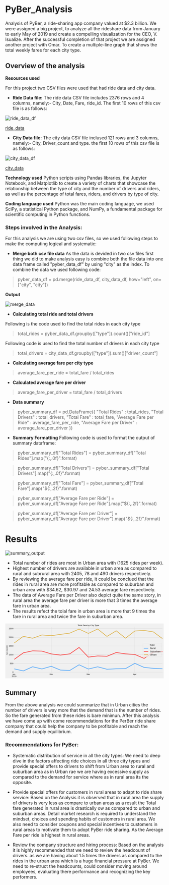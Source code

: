 # PyBer_Analysis
Analysis of PyBer, a ride-sharing app company valued at $2.3 billion. We were assigned a big project, to analyze all the rideshare data from January to early May of 2019 and create a compelling visualization for the CEO, V. Isualize. After the successful completion of that project we are assigned another project with Omar. To create a multiple-line graph that shows the total weekly fares for each city type.


## Overview of the analysis
**Resources used**

For this project two CSV files were used that had ride data and city data. 
- **Ride Data file:** The ride data CSV file includes 2376 rows and 4 columns, namely:- City, Date, Fare, ride_id. The first 10 rows of this csv file is as follows:

![ride_data_df](https://user-images.githubusercontent.com/111251560/192709610-b64fcdb0-2e8d-48c7-8b69-d0d988ee2821.png)

[ride_data](/Resources/ride_data.csv)

- **City Data file:** The city data CSV file inclused 121 rows and 3 columns, namely:- City, Driver_count and type. the first 10 rows of this csv file is as follows:

![city_data_df](https://user-images.githubusercontent.com/111251560/192710289-c5414575-76cc-4ce3-bde8-4eedc1207ae6.png)

[city_data](/Resources/city_data.csv)

**Technology used** 
Python scripts using Pandas libraries, the Jupyter Notebook, and Matplotlib to create a variety of charts that showcase the relationship between the type of city and the number of drivers and riders, as well as the percentage of total fares, riders, and drivers by type of city.

**Coding language used** 
Python was the main coding language, we used SciPy, a statistical Python package, and NumPy, a fundamental package for scientific computing in Python functions.

### Steps involved in the Analysis:
For this analysis we are using two csv files, so we used following steps to make the computing logical and systematic:
- **Merge both csv file data** As the data is devided in two csv files first thing we did to make analysis easy is combine both the file data into one data frame called "pyber_data_df" by using "city" as the index. To combine the data we used following code:
> pyber_data_df = pd.merge(ride_data_df, city_data_df, how="left", on=["city", "city"])

**Output**

![merge_data](https://user-images.githubusercontent.com/111251560/192822373-a7be02a2-0a2f-46f4-945f-84e735c794ff.png)

- **Calculating total ride and total drivers**

Following is the code used to find the total rides in each city type

> total_rides = pyber_data_df.groupby(["type"]).count()["ride_id"]

Following code is used to find the total number of drivers in each city type

> total_drivers = city_data_df.groupby(["type"]).sum()["driver_count"]

- **Calculating average fare per city type**
> average_fare_per_ride = total_fare / total_rides

- **Calculated average fare per driver**
> average_fare_per_driver = total_fare / total_drivers

- **Data summary**
> pyber_summary_df = pd.DataFrame({
>                                "Total Rides" : total_rides,
>                                "Total Drivers" : total_drivers,
>                                "Total Fare" : total_fare,
>                                "Average Fare per Ride" : average_fare_per_ride,
>                                "Average Fare per Driver" : average_fare_per_driver
>                                })

- **Summary Formatting**
Following code is used to format the output of summary dataframe:

> pyber_summary_df["Total Rides"] = pyber_summary_df["Total Rides"].map("{:,.0f}".format)

> pyber_summary_df["Total Drivers"] = pyber_summary_df["Total Drivers"].map("{:,.0f}".format)

> pyber_summary_df["Total Fare"] = pyber_summary_df["Total Fare"].map("${:,.2f}".format)

> pyber_summary_df["Average Fare per Ride"] = pyber_summary_df["Average Fare per Ride"].map("${:,.2f}".format)

> pyber_summary_df["Average Fare per Driver"] = pyber_summary_df["Average Fare per Driver"].map("${:,.2f}".format)

# Results

![summary_output](https://user-images.githubusercontent.com/111251560/192925316-73a6e9b6-5004-49cd-9f7e-ab20021d584e.png)

- Total number of rides are most in Urban area with (1625 rides per week).
- Highest number of drivers are available in urban area as compared to rural and subrural area with 2405, 78 and 490 drivers respectively.
- By reviewing the average fare per ride, it could be conclued that the rides in rural area are more profitable as compared to suburban and urban area with $34.62, $30.97 and 24.53 average fare respectively.
- The data of Average Fare per Driver also depict quite the same story, in rural area the average fare per driver is more that 3 times the average fare in urban area.
- The results refect the tolal fare in urban area is more that 9 times the fare in rural area and twice the fare in suburban area. 

![Test_image](/analysis/PyBer_fare_summary.png)



## Summary

From the above analysis we could summarize that in Urban cities the number of drivers is way more that the demand that is the number of rides. So the fare generated from these rides is bare minimun. After this analysis we have come up with come recommendations for the PerBer ride share company that could help the company to be profitable and reach the demand and supply equilibrium. 

### Recommendations for PyBer:

- Systematic distribution of service in all the city types: We need to deep dive in the factors affecting ride choices in all three city types and provide special offers to drivers to shift from Urban area to rural and suburban area as  in Urban rae we are having excessive supply as compared to the demand for service where as in rural area its the opposite. 

- Provide special offers for customers in rural areas to adapt to ride share service: Based on the Analysis it is observed that in rural area the supply of drivers is very less as compare to urban areas as a result the Total fare generated in rural area is drastically ow as compared to urban and suburban areas. Detail market research is required to understand the mindset, choices and spending habits of customers in rural area. We also need to consider coupons and special incentives to customers in rural areas to motivate them to adopt PyBer ride sharing. As the Average Fare per ride is highest in rural areas.

- Review the company structure and hiring process: Based on the analysis it is highly recommended that we need to review the headcount of drivers. as we are having about 1.5 times the drivers as compared to the rides in the urban area which is a huge financial pressure at PyBer. We need to re-struct the headcounts, could consider moving around employees, evaluating there performance and recognizing the key performers.
